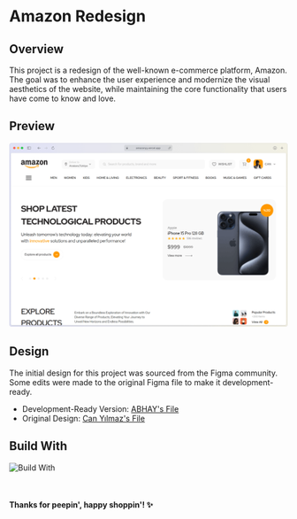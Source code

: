 # Amazon Redesign

## Overview

This project is a redesign of the well-known e-commerce platform, Amazon. The goal was to enhance the user experience and modernize the visual aesthetics of the website, while maintaining the core functionality that users have come to know and love.

## Preview

[![amazon.com](assets/website-mockup.png)](https://amazonredesign.vercel.app)

## Design

The initial design for this project was sourced from the Figma community. Some edits were made to the original Figma file to make it development-ready.

* Development-Ready Version: [ABHAY's File](https://www.figma.com/file/wCDqLu6pLcPXO9v43HE7lg/Amazon-Redesign?type=design&node-id=0%3A1&mode=design&t=gzLMopCiU59iuu7F-1)
* Original Design: [Can Yılmaz's File](https://www.figma.com/file/fwkMsAfaPYLTbWV4dRH303/Amazon-%7C-Redesign-(Community)?type=design&node-id=0-1&mode=design&t=cDNxGVngt47xcWUR-0)

## Build With

![Build With](https://skillicons.dev/icons?i=js,html,tailwindcss,vite,figma,vercel)

<br/>

#### Thanks for peepin', happy shoppin'! ✨
